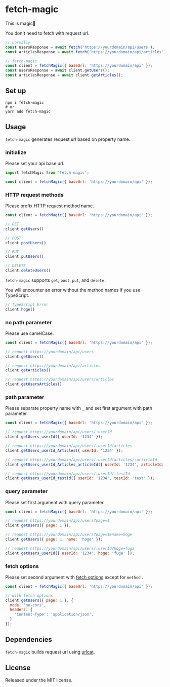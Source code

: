# fetch-magic

This is magic🥳

You don't need to fetch with request url.

```js
// normally
const usersResponse = await fetch('https://yourdomain/api/users');
const articlesResponse = await fetch('https://yourdomain/api/articles');

// fetch-magic
const client = fetchMagic({ baseUrl: 'https://yourdomain/api' });
const usersResponse = await client.getUsers();
const articlesResponse = await client.getArticles();
```

## Set up

```shell
npm i fetch-magic
# or
yarn add fetch-magic
```

## Usage

`fetch-magic` generates request url based on property name.

### initialize

Please set your api base url.

```js
import fetchMagic from 'fetch-magic';

const client = fetchMagic({ baseUrl: 'https://yourdomain/api' });
```

### HTTP request methods

Please prefix HTTP request method name.

```js
const client = fetchMagic({ baseUrl: 'https://yourdomain/api' });

// GET
client.getUsers()

// POST
client.postUsers()

// PUT
client.putUsers()

// DELETE
client.deleteUsers()
```

`fetch-magic` supports `get`, `post`, `put`, and `delete` .

You will encounter an error without the method names if you use TypeScript.

```js
// TypeScript Error
client.hoge()
```

### no path parameter

Please use camelCase.

```js
const client = fetchMagic({ baseUrl: 'https://yourdomain/api' });

// request https://yourdomain/api/users
client.getUsers()

// request https://yourdomain/api/articles
client.getArticles()

// request https://yourdomain/api/users/articles
client.getUsersArticles()
```

### path parameter

Please separate property name with `_` and set first argument with path parameter.

```js
const client = fetchMagic({ baseUrl: 'https://yourdomain/api' });

// request https://yourdomain/api/users/:userId
client.getUsers_userId({ userId: '1234' });

// request https://yourdomain/api/users/:userId/articles
client.getUsers_userId_Articles({ userId: '1234' });

// request https://yourdomain/api/users/:userId/articles/:articleId
client.getUsers_userId_Articles_articleId({ userId: '1234', articleId: '5678' });

// request https://yourdomain/api/users/:userId/:testId
client.getUsers_userId_testId({ userId: '1234', testId: 'test' });
```

### query parameter

Please set first argument with query parameter.

```js
const client = fetchMagic({ baseUrl: 'https://yourdomain/api' });

// request https://yourdomain/api/users?page=1
client.getUsers({ page: 1 });

// request https://yourdomain/api/users?page=1&name=hoge
client.getUsers({ page: 1, name: 'hoge' });

// request https://yourdomain/api/users/:userId?hoge=fuga
client.getUsers_userId({ userId: '1234', hoge: 'fuga' });
```

### fetch options

Please set second argument with [fetch options](https://developer.mozilla.org/en-US/docs/Web/API/fetch#parameters) except for `method` .

```js
const client = fetchMagic({ baseUrl: 'https://yourdomain/api' });

// with fetch options
client.getUsers({ page: 1 }, {
  mode: 'no-cors',
  headers: {
    'Content-Type': 'application/json',
  }
});
```

## Dependencies

`fetch-magic` builds request url using [urlcat](https://github.com/balazsbotond/urlcat).

## License

Released under the MIT license.